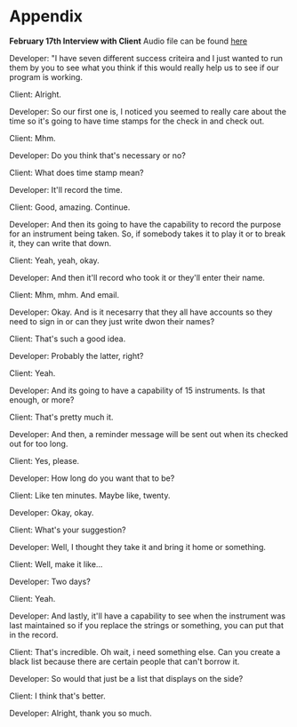 Appendix
========

**February 17th Interview with Client**
Audio file can be found [here](https://drive.google.com/open?id=1EbuUzuqCEfs5heWXl9OmwkrnYHFIxQuA)

Developer: "I have seven different success criteira and I just wanted to run them by you to see what you think if this would really help us to see if our program is working.

Client: Alright.

Developer: So our first one is, I noticed you seemed to really care about the time so it's going to have time stamps for the check in and check out.

Client: Mhm.

Developer: Do you think that's necessary or no?

Client: What does time stamp mean?

Developer: It'll record the time.

Client: Good, amazing. Continue.

Developer: And then its going to have the capability to record the purpose for an instrument being taken. So, if somebody takes it to play it or to break it, they can write that down.

Client: Yeah, yeah, okay.

Developer: And then it'll record who took it or they'll enter their name.

Client: Mhm, mhm. And email.

Developer: Okay. And is it necesarry that they all have accounts so they need to sign in or can they just write dwon their names?

Client: That's such a good idea. 

Developer: Probably the latter, right?

Client: Yeah.

Developer: And its going to have a capability of 15 instruments. Is that enough, or more?

Client: That's pretty much it.

Developer: And then, a reminder message will be sent out when its checked out for too long.

Client: Yes, please.

Developer: How long do you want that to be?

Client: Like ten minutes. Maybe like, twenty.

Developer: Okay, okay.

Client: What's your suggestion?

Developer: Well, I thought they take it and bring it home or something.

Client: Well, make it like...

Developer: Two days?

Client: Yeah.

Developer: And lastly, it'll have a capability to see when the instrument was last maintained so if you replace the strings or something, you can put that in the record.

Client: That's incredible. Oh wait, i need something else. Can you create a black list because there are certain people that can't borrow it.

Developer: So would that just be a list that displays on the side?

Client: I think that's better. 

Developer: Alright, thank you so much.

